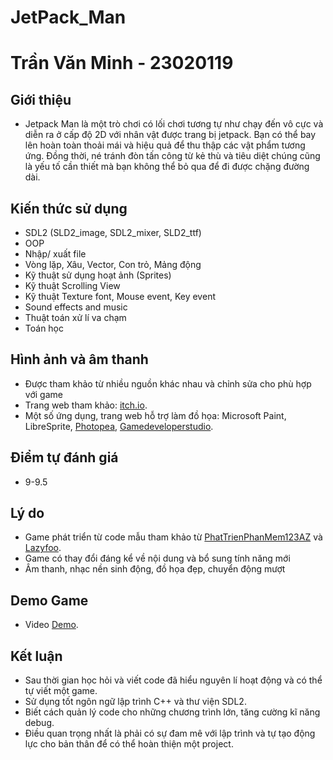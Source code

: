 # JetPack_Man
# Trần Văn Minh - 23020119
## Giới thiệu
* Jetpack Man là một trò chơi có lối chơi tương tự như chạy đến vô cực và diễn ra ở cấp độ 2D với nhân vật được trang bị jetpack. Bạn có thể bay lên hoàn toàn thoải mái và hiệu quả để thu thập các vật phẩm tương ứng. Đồng thời, né tránh đòn tấn công từ kẻ thù và tiêu diệt chúng cũng là yếu tố cần thiết mà bạn không thể bỏ qua để đi được chặng đường dài.
## Kiến thức sử dụng
* SDL2 (SLD2_image, SDL2_mixer, SLD2_ttf)
* OOP
* Nhập/ xuất file
* Vòng lặp, Xâu, Vector, Con trỏ, Mảng động
* Kỹ thuật sử dụng hoạt ảnh (Sprites)
* Kỹ thuật Scrolling View
* Kỹ thuật Texture font, Mouse event, Key event
* Sound effects and music
* Thuật toán xử lí va chạm
* Toán học
## Hình ảnh và âm thanh 
* Được tham khảo từ nhiều nguồn khác nhau và chỉnh sửa cho phù hợp với game
* Trang web tham khảo: [itch.io](https://itch.io/).
* Một số ứng dụng, trang web hỗ trợ làm đồ họa: Microsoft Paint, LibreSprite, [Photopea](https://www.photopea.com/), [Gamedeveloperstudio](https://www.gamedeveloperstudio.com/tools/).
## Điểm tự đánh giá
* 9-9.5
## Lý do 
* Game phát triển từ code mẫu tham khảo từ [PhatTrienPhanMem123AZ](https://www.youtube.com/@PhatTrienPhanMem123AZ) và [Lazyfoo](https://lazyfoo.net/tutorials/SDL/index.php).
* Game có thay đổi đáng kể về nội dung và bổ sung tính năng mới
* Âm thanh, nhạc nền sinh động, đồ họa đẹp, chuyển động mượt
## Demo Game 
* Video [Demo](https://drive.google.com/file/d/1EbVKrGUhwVp_drhQ6o_SEHCFLYDeDlmn/view?usp=drive_link).
## Kết luận 
* Sau thời gian học hỏi và viết code đã hiểu nguyên lí hoạt động và có thể tự viết một game.
* Sử dụng tốt ngôn ngữ lập trình C++ và thư viện SDL2.
* Biết cách quản lý code cho những chương trình lớn, tăng cường kĩ năng debug.
* Điều quan trọng nhất là phải có sự đam mê với lập trình và tự tạo động lực cho bản thân để có thể hoàn thiện một project.
